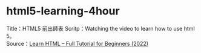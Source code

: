 # html5-learning-4hour

Title：HTML5 前出師表
Scritp：Watching the video to learn how to use html 5。  
Source：[Learn HTML – Full Tutorial for Beginners (2022)](https://www.youtube.com/watch?v=kUMe1FH4CHE)
